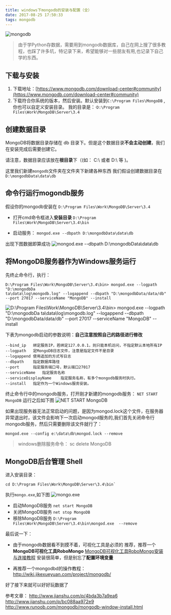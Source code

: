 ```yaml
---
title: windows下mongodb的安装与配置（全）
date: 2017-08-25 17:50:33
tags: mongodb
---
```


![mongodb](http://upload-images.jianshu.io/upload_images/4340772-efb3b67cc9a34045.png?imageMogr2/auto-orient/strip%7CimageView2/2/w/1240)

>由于学Python存数据，需要用到mongodb数据库，自己在网上搜了很多教程，也踩了许多坑，特记录下来，希望能够对一些朋友有用,也记录下自己学的东西。

## 下载与安装
1. 下载地址：[https://www.mongodb.com/download-center#community](https://www.mongodb.com/download-center#community)
2. 下载符合你系统的版本，然后安装。默认安装到`C:\Program Files\MongoDB`
,你也可以自定义安装目录。
我的目录是：·`D:\Program Files\Work\MongoDB\Server\3.4`

## 创建数据目录

MongoDB将数据目录存储在 db 目录下。但是这个数据目录**不会主动创建**，我们在安装完成后需要创建它。

请注意，数据目录应该放在**根目录**下（(如： C:\ 或者 D:\ 等 )。

这里我们新建`mongodb`文件夹在文件夹下新建各种东西
我们假设创建数据目录在`D:\mongodbData\data\db`

## 命令行运行mogondb服务

假设你的mongodb安装在
`D:\Program Files\Work\MongoDB\Server\3.4`
* 打开cmd命令框进入**安装目录**
`D:\Program Files\Work\MongoDB\Server\3.4\bin`

* 启动服务：
`mongod.exe --dbpath D:\mongodbData\data\db`

出现下图数据即算成功
![mongod.exe --dbpath D:\mongodbData\data\db](http://upload-images.jianshu.io/upload_images/4340772-501e44701d615a0e.png?imageMogr2/auto-orient/strip%7CimageView2/2/w/1240)

## 将MongoDB服务器作为Windows服务运行

先终止命令行，执行：
```
D:\Program Files\Work\MongoDB\Server\3.4\bin> mongod.exe --logpath "D:\mongodbDa
ta\data\log\mongodb.log" --logappend --dbpath "D:\mongodbData/data/db" --port 27017 --serviceName "MongoDB" --install
```
![D:\Program Files\Work\MongoDB\Server\3.4\bin> mongod.exe --logpath "D:\mongodbDa
ta\data\log\mongodb.log" --logappend --dbpath "D:\mongodbData/data/db" --port 27017 --serviceName "MongoDB" --install](http://upload-images.jianshu.io/upload_images/4340772-3792bfb384bf1f45.png?imageMogr2/auto-orient/strip%7CimageView2/2/w/1240)


下表为mongodb启动的参数说明：**自己注意按照自己的路径进行修改**

```
--bind_ip	绑定服务IP，若绑定127.0.0.1，则只能本机访问，不指定默认本地所有IP
--logpath	定MongoDB日志文件，注意是指定文件不是目录
--logappend	使用追加的方式写日志
--dbpath	指定数据库路径
--port	    指定服务端口号，默认端口27017
--serviceName	指定服务名称
--serviceDisplayName	指定服务名称，有多个mongodb服务时执行。
--install	指定作为一个Windows服务安装。

```
终止命令行中的mongodb服务，打开刚才新建的mongodb服务：
`NET START MongoDB`
运行之后如下图
![NET START MongoDB](http://upload-images.jianshu.io/upload_images/4340772-36bec45f50247d71.png?imageMogr2/auto-orient/strip%7CimageView2/2/w/1240)

如果出现服务器无法正常启动的问题，是因为mongod.lock这个文件，在服务器异常退出时，该文件会影响下一次启动mongod服务的,我们首先关闭命令行mongodb服务，然后只需要删除该文件就行了：

`mongod.exe --config e:\data\db\mongod.lock --remove`

>windows删除服务命令： sc delete MongoDB


## MongoDB后台管理 Shell

进入安装目录：
```
cd D:\Program Files\Work\MongoDB\Server\3.4\bin`

```
执行`mongo.exe`,如下图
![mongo.exe](http://upload-images.jianshu.io/upload_images/4340772-acbcb771d56f9e3f.png?imageMogr2/auto-orient/strip%7CimageView2/2/w/1240)


* 启动MongoDB服务
`net start MongoDB`
* 关闭MongoDB服务
`net stop MongoDB`
* 移除MongoDB服务
`D:\Program Files\Work\MongoDB\Server\3.4\bin\mongod.exe  --remove`

最后说一下：
* 由于mongodb数据看不到摸不着，可视化工具是必须的
推荐，推荐一个**MongoDB可视化工具RoboMongo**
[MongoDB可视化工具RoboMongo安装与连接教程](http://www.veryhuo.com/a/view/156974.html)
安装很简单，但是别忘了**配置环境变量**

* 再推荐一个mongodbd的操作教程：
http://wiki.jikexueyuan.com/project/mongodb/

好了接下来就可以好好玩数据了

参考文章：
http://www.jianshu.com/p/4bda3b7a9ea6
http://www.jianshu.com/p/bc088aa972e9
http://www.runoob.com/mongodb/mongodb-window-install.html
